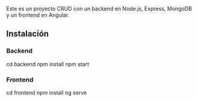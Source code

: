 Este es un proyecto CRUD con un backend en Node.js, Express, MongoDB y un frontend en Angular.

## Instalación

### Backend

cd backend
npm install
npm start

### Frontend
cd frontend
npm install
ng serve
